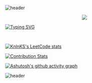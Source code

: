 ![header](https://capsule-render.vercel.app/api?type=waving&color=auto&height=300&section=header&text=Hi%20there!%20👋,%20I'm%20Daniel%20Fuentes&fontSize=45&animation=fadeIn&fontAlignY=40&desc=Computer%20Science%20Student&descAlignY=51&descAlign=72.5)

<p align="center">
  <a href="https://github.com/DenverCoder1/readme-typing-svg">
    <img src="https://readme-typing-svg.herokuapp.com?font=Time+New+Roman&color=cyan&size=25&center=true&vCenter=true&width=600&height=100&lines=Front-End+Developer,;Computer+Science+Student,;iOS+Developer">
  </a>
</p>

[![Typing SVG](https://readme-typing-svg.demolab.com/?lines=First+line+of+text;Second+line+of+text)](https://git.io/typing-svg)

<br>

[![KnlnKS's LeetCode stats](https://leetcode-stats-six.vercel.app/?username=danfupo03)](https://github.com/danfupo03/leetcode-stats)

[![Contribution Stats](https://github-contribution-stats.vercel.app/api/?username=danfupo03)](https://github.com/danfupo03/github-contribution-stats/)

[![Ashutosh's github activity graph](https://github-readme-activity-graph.vercel.app/graph?username=danfupo03)](https://github.com/danfupo03/github-readme-activity-graph)

![header](https://capsule-render.vercel.app/api?text=capsule_render&animation=fadeIn)

<!--
**danfupo03/danfupo03** is a ✨ _special_ ✨ repository because its `README.md` (this file) appears on your GitHub profile.

Here are some ideas to get you started:

- 🔭 I’m currently working on ...
- 🌱 I’m currently learning ...
- 👯 I’m looking to collaborate on ...
- 🤔 I’m looking for help with ...
- 💬 Ask me about ...
- 📫 How to reach me: ...
- 😄 Pronouns: ...
- ⚡ Fun fact: ...
-->
